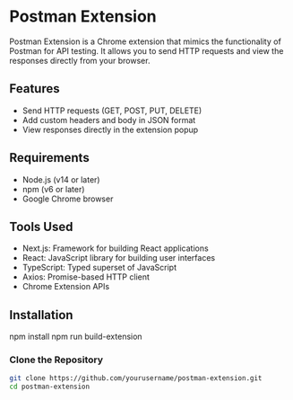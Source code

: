 # Postman Extension

Postman Extension is a Chrome extension that mimics the functionality of Postman for API testing. It allows you to send HTTP requests and view the responses directly from your browser.

## Features

- Send HTTP requests (GET, POST, PUT, DELETE)
- Add custom headers and body in JSON format
- View responses directly in the extension popup

## Requirements

- Node.js (v14 or later)
- npm (v6 or later)
- Google Chrome browser

## Tools Used

- Next.js: Framework for building React applications
- React: JavaScript library for building user interfaces
- TypeScript: Typed superset of JavaScript
- Axios: Promise-based HTTP client
- Chrome Extension APIs

## Installation

npm install 
npm run build-extension 

### Clone the Repository

```bash
git clone https://github.com/yourusername/postman-extension.git
cd postman-extension




